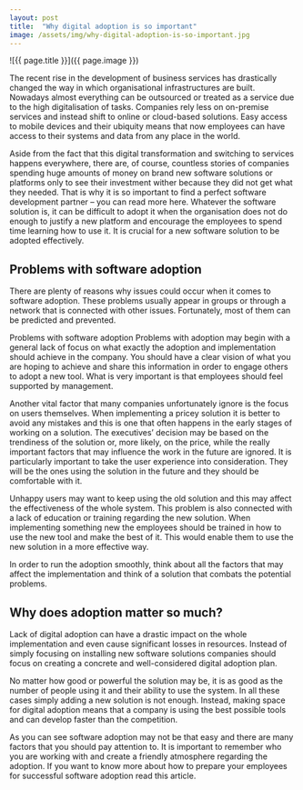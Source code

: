 ```yaml
---
layout: post
title:  "Why digital adoption is so important"
image: /assets/img/why-digital-adoption-is-so-important.jpg
---
```


![{{ page.title }}]({{ page.image }})

The recent rise in the development of business services has drastically changed the way in which organisational infrastructures are built. Nowadays almost everything can be outsourced or treated as a service due to the high digitalisation of tasks. Companies rely less on on-premise services and instead shift to online or cloud-based solutions. Easy access to mobile devices and their ubiquity means that now employees can have access to their systems and data from any place in the world.

Aside from the fact that this digital transformation and switching to services happens everywhere, there are, of course, countless stories of companies spending huge amounts of money on brand new software solutions or platforms only to see their investment wither because they did not get what they needed. That is why it is so important to find a perfect software development partner – you can read more here. Whatever the software solution is, it can be difficult to adopt it when the organisation does not do enough to justify a new platform and encourage the employees to spend time learning how to use it. It is crucial for a new software solution to be adopted effectively.


## Problems with software adoption
There are plenty of reasons why issues could occur when it comes to software adoption. These problems usually appear in groups or through a network that is connected with other issues. Fortunately, most of them can be predicted and prevented.

Problems with software adoption
Problems with adoption may begin with a general lack of focus on what exactly the adoption and implementation should achieve in the company. You should have a clear vision of what you are hoping to achieve and share this information in order to engage others to adopt a new tool. What is very important is that employees should feel supported by management.

Another vital factor that many companies unfortunately ignore is the focus on users themselves. When implementing a pricey solution it is better to avoid any mistakes and this is one that often happens in the early stages of working on a solution. The executives’ decision may be based on the trendiness of the solution or, more likely, on the price, while the really important factors that may influence the work in the future are ignored. It is particularly important to take the user experience into consideration. They will be the ones using the solution in the future and they should be comfortable with it.

Unhappy users may want to keep using the old solution and this may affect the effectiveness of the whole system. This problem is also connected with a lack of education or training regarding the new solution. When implementing something new the employees should be trained in how to use the new tool and make the best of it. This would enable them to use the new solution in a more effective way.

In order to run the adoption smoothly, think about all the factors that may affect the implementation and think of a solution that combats the potential problems.

## Why does adoption matter so much?
Lack of digital adoption can have a drastic impact on the whole implementation and even cause significant losses in resources. Instead of simply focusing on installing new software solutions companies should focus on creating a concrete and well-considered digital adoption plan.

No matter how good or powerful the solution may be, it is as good as the number of people using it and their ability to use the system. In all these cases simply adding a new solution is not enough. Instead, making space for digital adoption means that a company is using the best possible tools and can develop faster than the competition.

As you can see software adoption may not be that easy and there are many factors that you should pay attention to. It is important to remember who you are working with and create a friendly atmosphere regarding the adoption. If you want to know more about how to prepare your employees for successful software adoption read this article.
